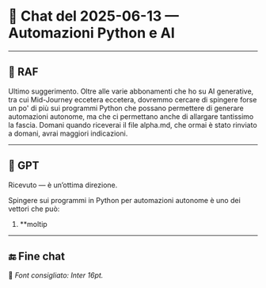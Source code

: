 # 📅 Chat del 2025-06-13 — Automazioni Python e AI

---

## 👤 **RAF**

Ultimo suggerimento. Oltre alle varie abbonamenti che ho su AI generative, tra cui Mid-Journey eccetera eccetera, dovremmo cercare di spingere forse un po' di più sui programmi Python che possano permettere di generare automazioni autonome, ma che ci permettano anche di allargare tantissimo la fascia. Domani quando riceverai il file alpha.md, che ormai è stato rinviato a domani, avrai maggiori indicazioni.

---

## 🤖 **GPT**

Ricevuto — è un’ottima direzione.

Spingere sui programmi in Python per automazioni autonome è uno dei vettori che può:

1. **moltip

---

## 🔚 Fine chat

📌 *Font consigliato: Inter 16pt.*

